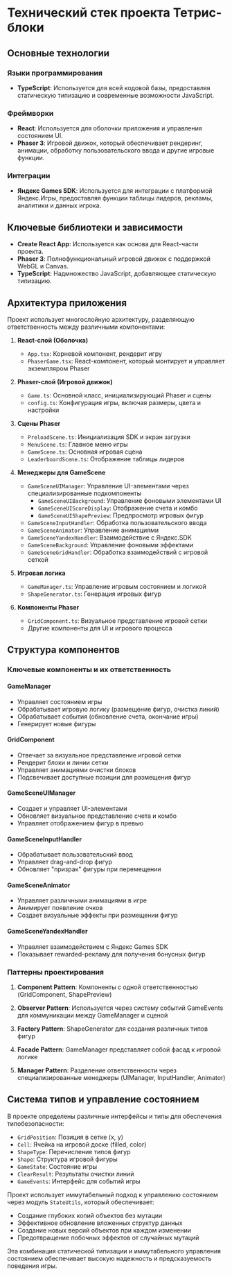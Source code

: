 # Технический стек проекта Тетрис-блоки

## Основные технологии

### Языки программирования
- **TypeScript**: Используется для всей кодовой базы, предоставляя статическую типизацию и современные возможности JavaScript.

### Фреймворки
- **React**: Используется для оболочки приложения и управления состоянием UI.
- **Phaser 3**: Игровой движок, который обеспечивает рендеринг, анимации, обработку пользовательского ввода и другие игровые функции.

### Интеграции
- **Яндекс Games SDK**: Используется для интеграции с платформой Яндекс.Игры, предоставляя функции таблицы лидеров, рекламы, аналитики и данных игрока.

## Ключевые библиотеки и зависимости

- **Create React App**: Используется как основа для React-части проекта.
- **Phaser 3**: Полнофункциональный игровой движок с поддержкой WebGL и Canvas.
- **TypeScript**: Надмножество JavaScript, добавляющее статическую типизацию.

## Архитектура приложения

Проект использует многослойную архитектуру, разделяющую ответственность между различными компонентами:

1. **React-слой (Оболочка)**
   - `App.tsx`: Корневой компонент, рендерит игру
   - `PhaserGame.tsx`: React-компонент, который монтирует и управляет экземпляром Phaser

2. **Phaser-слой (Игровой движок)**
   - `Game.ts`: Основной класс, инициализирующий Phaser и сцены
   - `config.ts`: Конфигурация игры, включая размеры, цвета и настройки

3. **Сцены Phaser**
   - `PreloadScene.ts`: Инициализация SDK и экран загрузки
   - `MenuScene.ts`: Главное меню игры
   - `GameScene.ts`: Основная игровая сцена
   - `LeaderboardScene.ts`: Отображение таблицы лидеров

4. **Менеджеры для GameScene**
   - `GameSceneUIManager`: Управление UI-элементами через специализированные подкомпоненты
     - `GameSceneUIBackground`: Управление фоновыми элементами UI
     - `GameSceneUIScoreDisplay`: Отображение счета и комбо
     - `GameSceneUIShapePreview`: Предпросмотр игровых фигур
   - `GameSceneInputHandler`: Обработка пользовательского ввода
   - `GameSceneAnimator`: Управление анимациями
   - `GameSceneYandexHandler`: Взаимодействие с Яндекс.SDK
   - `GameSceneBackground`: Управление фоновыми эффектами
   - `GameSceneGridHandler`: Обработка взаимодействий с игровой сеткой

5. **Игровая логика**
   - `GameManager.ts`: Управление игровым состоянием и логикой
   - `ShapeGenerator.ts`: Генерация игровых фигур

6. **Компоненты Phaser**
   - `GridComponent.ts`: Визуальное представление игровой сетки
   - Другие компоненты для UI и игрового процесса

## Структура компонентов

### Ключевые компоненты и их ответственность

#### GameManager
- Управляет состоянием игры
- Обрабатывает игровую логику (размещение фигур, очистка линий)
- Обрабатывает события (обновление счета, окончание игры)
- Генерирует новые фигуры

#### GridComponent
- Отвечает за визуальное представление игровой сетки
- Рендерит блоки и линии сетки
- Управляет анимациями очистки блоков
- Подсвечивает доступные позиции для размещения фигур

#### GameSceneUIManager
- Создает и управляет UI-элементами
- Обновляет визуальное представление счета и комбо
- Управляет отображением фигур в превью

#### GameSceneInputHandler
- Обрабатывает пользовательский ввод
- Управляет drag-and-drop фигур
- Обновляет "призрак" фигуры при перемещении

#### GameSceneAnimator
- Управляет различными анимациями в игре
- Анимирует появление очков
- Создает визуальные эффекты при размещении фигур

#### GameSceneYandexHandler
- Управляет взаимодействием с Яндекс Games SDK
- Показывает rewarded-рекламу для получения бонусных фигур

### Паттерны проектирования

1. **Component Pattern**: Компоненты с одной ответственностью (GridComponent, ShapePreview)

2. **Observer Pattern**: Используется через систему событий GameEvents для коммуникации между GameManager и сценой

3. **Factory Pattern**: ShapeGenerator для создания различных типов фигур

4. **Facade Pattern**: GameManager представляет собой фасад к игровой логике

5. **Manager Pattern**: Разделение ответственности через специализированные менеджеры (UIManager, InputHandler, Animator)

## Система типов и управление состоянием

В проекте определены различные интерфейсы и типы для обеспечения типобезопасности:

- `GridPosition`: Позиция в сетке (x, y)
- `Cell`: Ячейка на игровой доске (filled, color)
- `ShapeType`: Перечисление типов фигур
- `Shape`: Структура игровой фигуры
- `GameState`: Состояние игры
- `ClearResult`: Результаты очистки линий
- `GameEvents`: Интерфейс для событий игры

Проект использует иммутабельный подход к управлению состоянием через модуль `StateUtils`, который обеспечивает:

- Создание глубоких копий объектов без мутации
- Эффективное обновление вложенных структур данных
- Создание новых версий объектов при каждом изменении
- Предотвращение побочных эффектов от случайных мутаций

Эта комбинация статической типизации и иммутабельного управления состоянием обеспечивает высокую надежность и предсказуемость поведения игры.